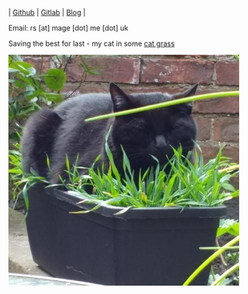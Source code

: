 | [Github](https://github.com/vivithemage) | [Gitlab](https://gitlab.com/vivithemage) | [Blog](http://blog.vixre.co.uk) |

Email: rs [at] mage [dot] me [dot] uk

Saving the best for last - my cat in some [cat grass](https://en.wikipedia.org/wiki/Dactylis_glomerata)

![Rosie the cat](/rosie.jpg)

